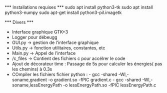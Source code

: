 *** Installations requises ***
sudo apt install python3-tk
sudo apt install python3-numpy
sudo apt-get install python3-pil.imagetk

*** Divers *** 
- Interface graphique GTK+3
- Logger pour débeugg
- GUI.py -> gestion de l'interface graphique
- Utils.py -> fonction utilitaires, constantes, etc
- Main.py -> Appel de l'interface
- /c_files -> Contient des fichiers c pour accélrer le code
- Ajout de décorateur time : Passage de 5s pour calculer les énergies( pas les chemins) à 0.3s
- COmpiler les fichiers fichier python : - gcc -shared -Wl,-soname,gradient -o gradient.so -fPIC gradient.c
                                         - gcc -shared -Wl,-soname,lessEnergyPath -o lessEnergyPath.so -fPIC lessEnergyPath.c

